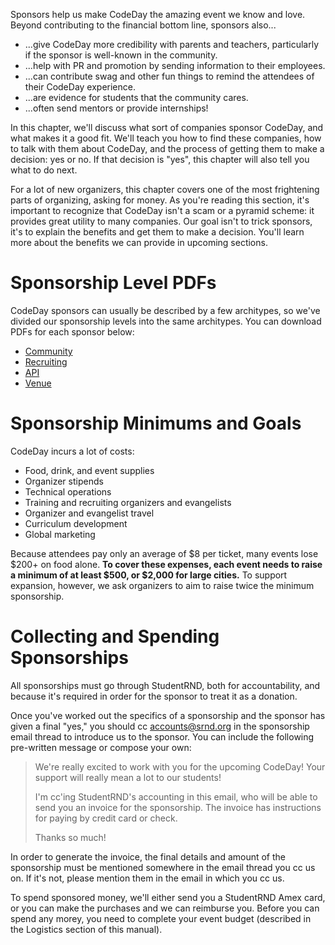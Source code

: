 Sponsors help us make CodeDay the amazing event we know and love. Beyond contributing to the financial bottom line, sponsors also...

* ...give CodeDay more credibility with parents and teachers, particularly if the sponsor is well-known in the community.
* ...help with PR and promotion by sending information to their employees.
* ...can contribute swag and other fun things to remind the attendees of their CodeDay experience.
* ...are evidence for students that the community cares.
* ...often send mentors or provide internships!

In this chapter, we'll discuss what sort of companies sponsor CodeDay, and what makes it a good fit. We'll teach you how to find these companies, how to talk with them about CodeDay, and the process of getting them to make a decision: yes or no. If that decision is "yes", this chapter will also tell you what to do next.

For a lot of new organizers, this chapter covers one of the most frightening parts of organizing, asking for money. As you're reading this section, it's important to recognize that CodeDay isn't a scam or a pyramid scheme: it provides great utility to many companies. Our goal isn't to trick sponsors, it's to explain the benefits and get them to make a decision. You'll learn more about the benefits we can provide in upcoming sections.

# Sponsorship Level PDFs

CodeDay sponsors can usually be described by a few architypes, so we've divided our sponsorship levels into the same architypes. You can download PDFs for each sponsor below:

* [Community](http://assets.srnd.org/codeday/sponsor/community.pdf)
* [Recruiting](http://assets.srnd.org/codeday/sponsor/recruiting.pdf)
* [API](http://assets.srnd.org/codeday/sponsor/api.pdf)
* [Venue](http://assets.srnd.org/codeday/sponsor/venue.pdf)

# Sponsorship Minimums and Goals

CodeDay incurs a lot of costs:

* Food, drink, and event supplies
* Organizer stipends
* Technical operations
* Training and recruiting organizers and evangelists 
* Organizer and evangelist travel
* Curriculum development
* Global marketing

Because attendees pay only an average of $8 per ticket, many events lose $200+ on food alone. **To cover these expenses, each event needs to raise a minimum of at least $500, or $2,000 for large cities.** To support expansion, however, we ask organizers to aim to raise twice the minimum sponsorship.

# Collecting and Spending Sponsorships

All sponsorships must go through StudentRND, both for accountability, and because it's required in order for the sponsor to treat it as a donation.

Once you've worked out the specifics of a sponsorship and the sponsor has given a final "yes," you should cc accounts@srnd.org in the sponsorship email thread to introduce us to the sponsor. You can include the following pre-written message or compose your own:

> We're really excited to work with you for the upcoming CodeDay! Your support will really mean a lot to our students!
> 
> I'm cc'ing StudentRND's accounting in this email, who will be able to send you an invoice for the sponsorship. The invoice has instructions for paying by credit card or check.
> 
> Thanks so much!

In order to generate the invoice, the final details and amount of the sponsorship must be mentioned somewhere in the email thread you cc us on. If it's not, please mention them in the email in which you cc us.

To spend sponsored money, we'll either send you a StudentRND Amex card, or you can make the purchases and we can reimburse you. Before you can spend any morey, you need to complete your event budget \(described in the Logistics section of this manual\).

